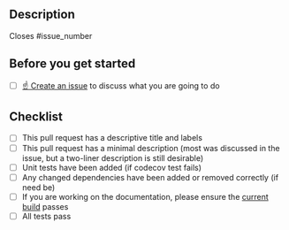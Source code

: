 <!--
    Thank you for contributing to our project!

    Please do not delete this text completely, but read the text below and keep
    items that seem relevant. If in doubt, just keep everything and add your
    own text at the top, a reviewer will update the checklist for you.

-->

## Description

<!--
    Please describe your changes here, especially focusing on why this pull
    request makes PyActiveStorage better and what problem it solves.

    Please fill in the GitHub issue that is closed by this pull request,
    e.g. Closes #1903
-->

Closes #issue_number


## Before you get started

- [ ] [☝ Create an issue](https://github.com/NCAS-CMS/pyfive/issues) to discuss what you are going to do

## Checklist

- [ ] This pull request has a descriptive title and labels
- [ ] This pull request has a minimal description (most was discussed in the issue, but a two-liner description is still desirable)
- [ ] Unit tests have been added (if codecov test fails)
- [ ] Any changed dependencies have been added or removed correctly (if need be)
- [ ] If you are working on the documentation, please ensure the [current build](https://app.readthedocs.org/projects/pyfive/builds/) passes
- [ ] All tests pass
